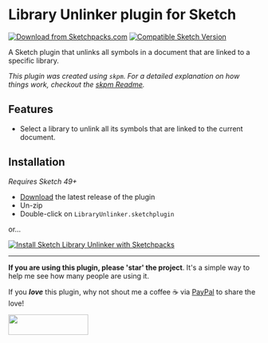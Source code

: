 # Library Unlinker plugin for Sketch
[![Download from Sketchpacks.com](https://badges.sketchpacks.com/plugins/com.gilesperry.sketch-library-unlinker/version.svg)](https://api.sketchpacks.com/v1/plugins/com.gilesperry.sketch-library-unlinker/download) [![Compatible Sketch Version](https://badges.sketchpacks.com/plugins/com.gilesperry.sketch-library-unlinker/compatibility.svg)](https://sketchpacks.com/perrysmotors/sketch-library-unlinker)

A Sketch plugin that unlinks all symbols in a document that are linked to a specific library.

_This plugin was created using `skpm`. For a detailed explanation on how things work, checkout the [skpm Readme](https://github.com/skpm/skpm/blob/master/README.md)._

## Features
- Select a library to unlink all its symbols that are linked to the current document.

## Installation

_Requires Sketch 49+_

* [Download](https://github.com/perrysmotors/sketch-library-unlinker/releases/latest) the latest release of the plugin
* Un-zip
* Double-click on `LibraryUnlinker.sketchplugin`

or...

[![Install Sketch Library Unlinker with Sketchpacks](http://sketchpacks-com.s3.amazonaws.com/assets/badges/sketchpacks-badge-install.png "Install Sketch Library Unlinker with Sketchpacks")](https://sketchpacks.com/perrysmotors/sketch-library-unlinker/install)

---

**If you are using this plugin, please 'star' the project**. It's a simple way to help me see how many people are using it.

If you ***love*** this plugin, why not shout me a coffee ☕️ via [PayPal](https://www.paypal.me/perrysmotors/2) to share the love!

<a href="https://www.paypal.me/perrysmotors/2">
  <img width="160" height="41" src="https://user-images.githubusercontent.com/12557727/39295119-7e115bca-4935-11e8-9fe9-802d667ac22c.png" >
</a>
